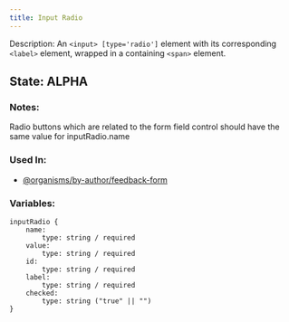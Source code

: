 ```yaml
---
title: Input Radio
---
```

Description: An `<input> [type='radio']`  element with its corresponding `<label>` element, wrapped in a containing `<span>` element.

## State: ALPHA

### Notes:
Radio buttons which are related to the form field control should have the same value for inputRadio.name

### Used In:
- [@organisms/by-author/feedback-form](/?p=organisms-feedback-form)

### Variables:
~~~
inputRadio {
    name:
        type: string / required
    value:
        type: string / required
    id:
        type: string / required
    label:
        type: string / required
    checked:
        type: string ("true" || "")
}
~~~
